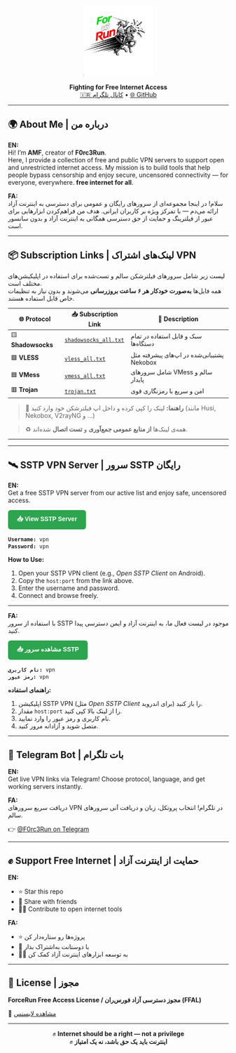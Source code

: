 <!-- README.md for https://github.com/F0rc3Run -->

<p align="center">
  <img src="logo.jpg" alt="F0rc3Run Logo" width="160"/>
</p>
<p align="center">
  <b>Fighting for Free Internet Access</b><br>
  <a href="https://t.me/ForceRunVPN">🇮🇷 کانال تلگرام</a> • <a href="https://github.com/F0rc3Run">🌐 GitHub</a>
</p>

---

## 🌍 About Me | درباره من

**EN:**  
Hi! I’m **AMF**, creator of **F0rc3Run**.  
Here, I provide a collection of free and public VPN servers to support open and unrestricted internet access.
My mission is to build tools that help people bypass censorship and enjoy secure, uncensored connectivity — for everyone, everywhere. **free internet for all**.

**FA:**  
سلام!
در اینجا مجموعه‌ای از سرورهای رایگان و عمومی برای دسترسی به اینترنت آزاد ارائه می‌دم — با تمرکز ویژه بر کاربران ایرانی.
هدف من فراهم‌کردن ابزارهایی برای عبور از فیلترینگ و حمایت از حق دسترسی همگانی به اینترنت آزاد و بدون سانسور است.


---

## 📦 Subscription Links | لینک‌های اشتراک VPN

لیست زیر شامل سرورهای فیلترشکن سالم و تست‌شده برای استفاده در اپلیکیشن‌های مختلف است.  
همه فایل‌ها **به‌صورت خودکار هر ۶ ساعت بروزرسانی** می‌شوند و بدون نیاز به تنظیمات خاص قابل استفاده هستند.

| 🌐 Protocol | 📥 Subscription Link | 🧾 Description |
|------------|----------------------|----------------|
| 🟨 **Shadowsocks** | [`shadowsocks_all.txt`](https://raw.githubusercontent.com/F0rc3Run/F0rc3Run/refs/heads/main/data/shadowsocks_all.txt) | سبک و قابل استفاده در تمام دستگاه‌ها |
| 🟩 **VLESS** | [`vless_all.txt`](https://raw.githubusercontent.com/F0rc3Run/F0rc3Run/refs/heads/main/data/vless_all.txt) | پشتیبانی‌شده در اپ‌های پیشرفته مثل Nekobox |
| 🟦 **VMess** | [`vmess_all.txt`](https://raw.githubusercontent.com/F0rc3Run/F0rc3Run/refs/heads/main/data/vmess_all.txt) | شامل سرورهای VMess سالم و پایدار |
| 🟥 **Trojan** | [`trojan.txt`](https://raw.githubusercontent.com/F0rc3Run/F0rc3Run/refs/heads/main/data/trojan.txt) | امن و سریع با رمزنگاری قوی |

> 🧠 **راهنما:** لینک را کپی کرده و داخل اپ فیلترشکن خود وارد کنید (مانند Husi, Nekobox, V2rayNG و ...)

> ♻️ همه‌ی لینک‌ها **از منابع عمومی جمع‌آوری** و **تست اتصال** شده‌اند.

---

---

<h2>🛰️ SSTP VPN Server | سرور SSTP رایگان</h2>

<p>
<b>EN:</b><br>
Get a free SSTP VPN server from our active list and enjoy safe, uncensored access.
</p>

<a href="https://raw.githubusercontent.com/F0rc3Run/F0rc3Run/refs/heads/main/data/sstp_with_country.txt" target="_blank" style="display:inline-block; padding:10px 20px; background:#2da44e; color:white; border-radius:6px; text-decoration:none; font-weight:bold; font-family:sans-serif;">
📥 View SSTP Server
</a>

<pre><code><b>Username:</b> vpn
<b>Password:</b> vpn</code></pre>

<p><b>How to Use:</b></p>
<ol>
<li>Open your SSTP VPN client (e.g., <i>Open SSTP Client</i> on Android).</li>
<li>Copy the <code>host:port</code> from the link above.</li>
<li>Enter the username and password.</li>
<li>Connect and browse freely.</li>
</ol>

<hr>

<p><b>FA:</b><br>
با استفاده از سرور SSTP موجود در لیست فعال ما، به اینترنت آزاد و ایمن دسترسی پیدا کنید.
</p>

<a href="https://raw.githubusercontent.com/F0rc3Run/F0rc3Run/refs/heads/main/data/sstp_with_country.txt" target="_blank" style="display:inline-block; padding:10px 20px; background:#2da44e; color:white; border-radius:6px; text-decoration:none; font-weight:bold; font-family:sans-serif;">
📥 مشاهده سرور SSTP
</a>

<pre><code><b>نام کاربری:</b> vpn
<b>رمز عبور:</b> vpn</code></pre>

<p><b>راهنمای استفاده:</b></p>
<ol>
<li>اپلیکیشن SSTP VPN (مثل <i>Open SSTP Client</i> برای اندروید) را باز کنید.</li>
<li>مقدار <code>host:port</code> را از لینک بالا کپی کنید.</li>
<li>نام کاربری و رمز عبور را وارد نمایید.</li>
<li>متصل شوید و آزادانه مرور کنید.</li>
</ol>

---

## 🤖 Telegram Bot | بات تلگرام

**EN:**  
Get live VPN links via Telegram! Choose protocol, language, and get working servers instantly.

**FA:**  
دریافت سریع سرورهای VPN در تلگرام! انتخاب پروتکل، زبان و دریافت آنی سرورهای سالم.

👉 [@F0rc3Run on Telegram](https://t.me/F0rc3Run)

---

## ✊ Support Free Internet | حمایت از اینترنت آزاد

**EN:**  
- ⭐ Star this repo  
- 📢 Share with friends  
- 🧑‍💻 Contribute to open internet tools

**FA:**  
- ⭐ پروژه‌ها رو ستاره‌دار کن  
- 📢 با دوستانت به‌اشتراک بذار  
- 🧑‍💻 به توسعه ابزارهای اینترنت آزاد کمک کن

---

## 📜 License | مجوز

**ForceRun Free Access License  /    مجوز دسترسی آزاد فورس‌ران (FFAL)**

📄 [مشاهده لایسنس](https://raw.githubusercontent.com/F0rc3Run/F0rc3Run/refs/heads/main/LICENSE)

---

<p align="center">
  ✊ <b>Internet should be a right — not a privilege</b><br>
  ✊ <b>اینترنت باید یک حق باشد، نه یک امتیاز</b>
</p>
